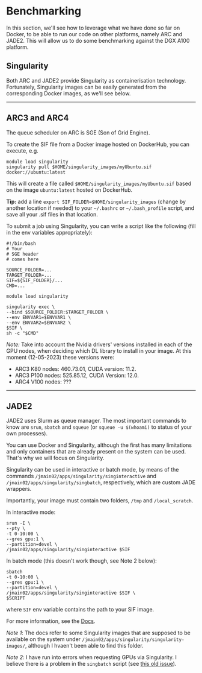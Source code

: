 # Benchmarking
In this section, we'll see how to leverage what we have done so far on Docker, to be able to run our code on other platforms, namely ARC and JADE2. This will allow us to do some benchmarking against the DGX A100 platform.

## Singularity
Both ARC and JADE2 provide Singularity as containerisation technology.
Fortunately, Singularity images can be easily generated from the corresponding Docker images, as we'll see below.

___
## ARC3 and ARC4
The queue scheduler on ARC is SGE (Son of Grid Engine).

To create the SIF file from a Docker image hosted on DockerHub, you can execute, e.g.

```
module load singularity
singularity pull $HOME/singularity_images/myUbuntu.sif docker://ubuntu:latest
```

This will create a file called `$HOME/singularity_images/myUbuntu.sif` based on the image `ubuntu:latest` hosted on DockerHub.

**Tip:** add a line `export SIF_FOLDER=$HOME/singularity_images` (change by another location if needed) to your `~/.bashrc` or `~/.bash_profile` script, and save all your .sif files in that location.

To submit a job using Singularity, you can write a script like the following (fill in the env variables appropriately):

```
#!/bin/bash
# Your
# SGE header
# comes here

SOURCE_FOLDER=...
TARGET_FOLDER=...
SIF=${SIF_FOLDER}/...
CMD=...

module load singularity

singularity exec \
--bind $SOURCE_FOLDER:$TARGET_FOLDER \
--env ENVVAR1=$ENVVAR1 \
--env ENVVAR2=$ENVVAR2 \
$SIF \
sh -c "$CMD"
```

*Note:* Take into account the Nvidia drivers' versions installed in each of the GPU nodes, when deciding which DL library to install in your image. At this moment (12-05-2023) these versions were:
- ARC3 K80 nodes: 460.73.01, CUDA version: 11.2.
- ARC3 P100 nodes: 525.85.12, CUDA Version: 12.0.
- ARC4 V100 nodes: ???

___
## JADE2
JADE2 uses Slurm as queue manager. The most important commands to know are `srun`, `sbatch` and `squeue` (or `squeue -u $(whoami)` to status of your own processes).

You can use Docker and Singularity, although the first has many limitations and only containers that are already present on the system can be used. That's why we will focus on Singularity.

Singularity can be used in interactive or batch mode, by means of the commands `/jmain02/apps/singularity/singinteractive` and `/jmain02/apps/singularity/singbatch`, respectively, which are custom JADE wrappers.

Importantly, your image must contain two folders, `/tmp` and `/local_scratch`.

In interactive mode:
```
srun -I \
--pty \
-t 0-10:00 \
--gres gpu:1 \
--partition=devel \
/jmain02/apps/singularity/singinteractive $SIF
```

In batch mode (this doesn't work though, see Note 2 below):
```
sbatch
-t 0-10:00 \
--gres gpu:1 \
--partition=devel \
/jmain02/apps/singularity/singinteractive $SIF \ 
$SCRIPT
```

where `SIF` env variable contains the path to your SIF image.

For more information, see the [Docs](https://docs.jade.ac.uk/en/latest/jade/containers.html#singularity-containers). 

*Note 1*: The docs refer to some Singularity images that are supposed to be available on the system under `/jmain02/apps/singularity/singularity-images/`, although I hvaen't been able to find this folder.  

*Note 2*: I have run into errors when requesting GPUs via Singularity. I believe there is a problem in the `singbatch` script (see [this old issue](https://github.com/jade-hpc-gpu/jade-hpc-gpu.github.io/issues/82)).
